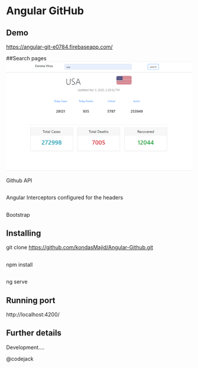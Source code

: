 # Angular GitHub


## Demo 
https://angular-git-e0784.firebaseapp.com/


##Search pages
![Image of searched country](https://github.com/kondasMajid/Covid19-Live-Update/blob/master/src/assets/img2.PNG)

Github API
## 
Angular Interceptors configured for the headers
## 
Bootstrap

## Installing
git clone  https://github.com/kondasMajid/Angular-Github.git
## 
npm install
## 
ng serve

## Running port

http://localhost:4200/


## Further details

Development.... 


@codejack
